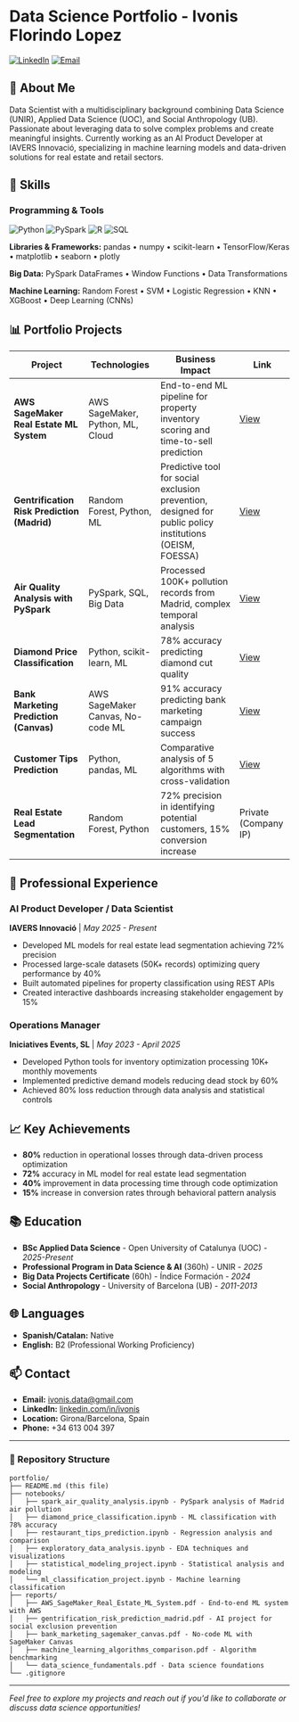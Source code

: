 # Data Science Portfolio - Ivonis Florindo Lopez

[![LinkedIn](https://img.shields.io/badge/LinkedIn-Connect-blue)](https://linkedin.com/in/ivonis)
[![Email](https://img.shields.io/badge/Email-ivonis.data@gmail.com-red)](mailto:ivonis.data@gmail.com)

## 👋 About Me

Data Scientist with a multidisciplinary background combining Data Science (UNIR), Applied Data Science (UOC), and Social Anthropology (UB). Passionate about leveraging data to solve complex problems and create meaningful insights. Currently working as an AI Product Developer at IAVERS Innovació, specializing in machine learning models and data-driven solutions for real estate and retail sectors.

## 🚀 Skills

### Programming & Tools
![Python](https://img.shields.io/badge/Python-Intermediate-yellow)
![PySpark](https://img.shields.io/badge/PySpark-Intermediate-yellow)
![R](https://img.shields.io/badge/R-Learning-orange)
![SQL](https://img.shields.io/badge/SQL-Intermediate-yellow)

**Libraries & Frameworks:** pandas • numpy • scikit-learn • TensorFlow/Keras • matplotlib • seaborn • plotly

**Big Data:** PySpark DataFrames • Window Functions • Data Transformations

**Machine Learning:** Random Forest • SVM • Logistic Regression • KNN • XGBoost • Deep Learning (CNNs)

## 📊 Portfolio Projects

| Project | Technologies | Business Impact | Link |
|---------|--------------|-----------------|------|
| **AWS SageMaker Real Estate ML System** | AWS SageMaker, Python, ML, Cloud | End-to-end ML pipeline for property inventory scoring and time-to-sell prediction | [View](./AWS_SageMaker_Real_Estate_ML_System.pdf) |
| **Gentrification Risk Prediction (Madrid)** | Random Forest, Python, ML | Predictive tool for social exclusion prevention, designed for public policy institutions (OEISM, FOESSA) | [View](./gentrification_risk_prediction_madrid.pdf) |
| **Air Quality Analysis with PySpark** | PySpark, SQL, Big Data | Processed 100K+ pollution records from Madrid, complex temporal analysis | [View](./spark_air_quality_analysis.ipynb) |
| **Diamond Price Classification** | Python, scikit-learn, ML | 78% accuracy predicting diamond cut quality | [View](./diamond_price_classification.ipynb) |
| **Bank Marketing Prediction (Canvas)** | AWS SageMaker Canvas, No-code ML | 91% accuracy predicting bank marketing campaign success | [View](./bank_marketing_sagemaker_canvas.pdf) |
| **Customer Tips Prediction** | Python, pandas, ML | Comparative analysis of 5 algorithms with cross-validation | [View](./restaurant_tips_prediction.ipynb) |
| **Real Estate Lead Segmentation** | Random Forest, Python | 72% precision in identifying potential customers, 15% conversion increase | Private (Company IP) |

## 💼 Professional Experience

### AI Product Developer / Data Scientist
**IAVERS Innovació** | *May 2025 - Present*
- Developed ML models for real estate lead segmentation achieving 72% precision
- Processed large-scale datasets (50K+ records) optimizing query performance by 40%
- Built automated pipelines for property classification using REST APIs
- Created interactive dashboards increasing stakeholder engagement by 15%

### Operations Manager
**Iniciatives Events, SL** | *May 2023 - April 2025*
- Developed Python tools for inventory optimization processing 10K+ monthly movements
- Implemented predictive demand models reducing dead stock by 60%
- Achieved 80% loss reduction through data analysis and statistical controls

## 📈 Key Achievements

- **80%** reduction in operational losses through data-driven process optimization
- **72%** accuracy in ML model for real estate lead segmentation
- **40%** improvement in data processing time through code optimization
- **15%** increase in conversion rates through behavioral pattern analysis

## 📚 Education

- **BSc Applied Data Science** - Open University of Catalunya (UOC) - *2025-Present*
- **Professional Program in Data Science & AI** (360h) - UNIR - *2025*
- **Big Data Projects Certificate** (60h) - Índice Formación - *2024*
- **Social Anthropology** - University of Barcelona (UB) - *2011-2013*

## 🌐 Languages

- **Spanish/Catalan:** Native
- **English:** B2 (Professional Working Proficiency)

## 📫 Contact

- **Email:** ivonis.data@gmail.com
- **LinkedIn:** [linkedin.com/in/ivonis](https://linkedin.com/in/ivonis)
- **Location:** Girona/Barcelona, Spain
- **Phone:** +34 613 004 397

---

### 📂 Repository Structure

```
portfolio/
├── README.md (this file)
├── notebooks/
│   ├── spark_air_quality_analysis.ipynb - PySpark analysis of Madrid air pollution
│   ├── diamond_price_classification.ipynb - ML classification with 78% accuracy
│   ├── restaurant_tips_prediction.ipynb - Regression analysis and comparison
│   ├── exploratory_data_analysis.ipynb - EDA techniques and visualizations
│   ├── statistical_modeling_project.ipynb - Statistical analysis and modeling
│   └── ml_classification_project.ipynb - Machine learning classification
├── reports/
│   ├── AWS_SageMaker_Real_Estate_ML_System.pdf - End-to-end ML system with AWS
│   ├── gentrification_risk_prediction_madrid.pdf - AI project for social exclusion prevention
│   ├── bank_marketing_sagemaker_canvas.pdf - No-code ML with SageMaker Canvas
│   ├── machine_learning_algorithms_comparison.pdf - Algorithm benchmarking
│   └── data_science_fundamentals.pdf - Data science foundations
└── .gitignore
```

---

*Feel free to explore my projects and reach out if you'd like to collaborate or discuss data science opportunities!*